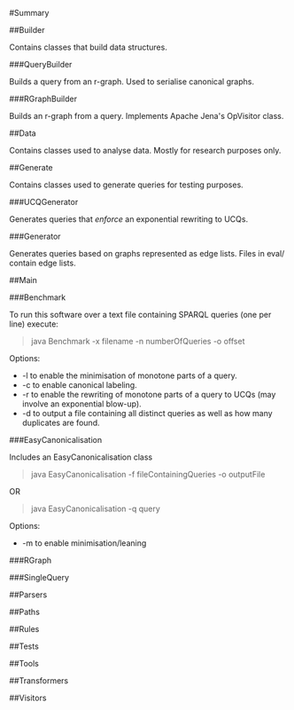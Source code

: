 #Summary

##Builder

Contains classes that build data structures.

###QueryBuilder

Builds a query from an r-graph. Used to serialise canonical graphs.

###RGraphBuilder

Builds an r-graph from a query. Implements Apache Jena's OpVisitor class.

##Data

Contains classes used to analyse data. Mostly for research purposes only.

##Generate

Contains classes used to generate queries for testing purposes.

###UCQGenerator

Generates queries that *enforce* an exponential rewriting to UCQs.

###Generator

Generates queries based on graphs represented as edge lists. Files in eval/ contain edge lists.

##Main

###Benchmark

To run this software over a text file containing SPARQL queries (one per line) execute:

> java Benchmark -x filename -n numberOfQueries -o offset

Options:
* -l to enable the minimisation of monotone parts of a query.
* -c to enable canonical labeling.
* -r to enable the rewriting of monotone parts of a query to UCQs (may involve an exponential blow-up).
* -d to output a file containing all distinct queries as well as how many duplicates are found.

###EasyCanonicalisation

Includes an EasyCanonicalisation class 

> java EasyCanonicalisation -f fileContainingQueries -o outputFile

OR

> java EasyCanonicalisation -q query

Options:
* -m to enable minimisation/leaning

###RGraph



###SingleQuery

##Parsers

##Paths

##Rules

##Tests

##Tools

##Transformers

##Visitors